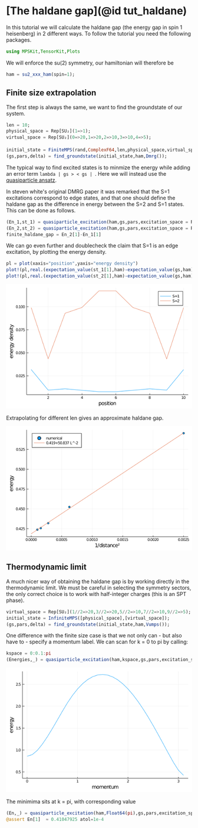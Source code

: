 # [The haldane gap](@id tut_haldane)

In this tutorial we will calculate the haldane gap (the energy gap in spin 1 heisenberg) in 2 different ways. To follow the tutorial you need the following packages.

```julia
using MPSKit,TensorKit,Plots
```

We will enforce the su(2) symmetry, our hamiltonian will therefore be

```julia
ham = su2_xxx_ham(spin=1);
```

## Finite size extrapolation

The first step is always the same, we want to find the groundstate of our system.
```julia
len = 10;
physical_space = Rep[SU₂](1=>1);
virtual_space = Rep[SU₂](0=>20,1=>20,2=>10,3=>10,4=>5);

initial_state = FiniteMPS(rand,ComplexF64,len,physical_space,virtual_space);
(gs,pars,delta) = find_groundstate(initial_state,ham,Dmrg());
```

The typical way to find excited states is to minmize the energy while adding an error term ``lambda | gs > < gs | ``. Here we will instead use the [quasiparticle ansatz](https://journals.aps.org/prl/abstract/10.1103/PhysRevLett.111.080401).

In steven white's original DMRG paper it was remarked that the S=1 excitations correspond to edge states, and that one should define the haldane gap as the difference in energy between the S=2 and S=1 states. This can be done as follows.

```julia
(En_1,st_1) = quasiparticle_excitation(ham,gs,pars,excitation_space = Rep[SU₂](1=>1))
(En_2,st_2) = quasiparticle_excitation(ham,gs,pars,excitation_space = Rep[SU₂](2=>1))
finite_haldane_gap = En_2[1]-En_1[1]
```

We can go even further and doublecheck the claim that S=1 is an edge excitation, by plotting the energy density.
```julia
pl = plot(xaxis="position",yaxis="energy density")
plot!(pl,real.(expectation_value(st_1[1],ham)-expectation_value(gs,ham)),label = "S=1")
plot!(pl,real.(expectation_value(st_2[1],ham)-expectation_value(gs,ham)),label = "S=2")
```
![](haldane_edge.png)

Extrapolating for different len gives an approximate haldane gap.

![](haldane_finite.png)

## Thermodynamic limit

A much nicer way of obtaining the haldane gap is by working directly in the thermodynamic limit. We must be careful in selecting the symmetry sectors, the only correct choice is to work with half-integer charges (this is an SPT phase).

```julia
virtual_space = Rep[SU₂](1//2=>20,3//2=>20,5//2=>10,7//2=>10,9//2=>5); # this is bond dimension 300!
initial_state = InfiniteMPS([physical_space],[virtual_space]);
(gs,pars,delta) = find_groundstate(initial_state,ham,Vumps());
```

One difference with the finite size case is that we not only can - but also have to - specify a momentum label. We can scan for k = 0 to pi by calling:

```julia
kspace = 0:0.1:pi
(Energies,_) = quasiparticle_excitation(ham,kspace,gs,pars,excitation_space=Rep[SU₂](1=>1));
```
![](haldane_dispersion.png)

The minimima sits at k = pi, with corresponding value

```julia
(En,_) = quasiparticle_excitation(ham,Float64(pi),gs,pars,excitation_space=Rep[SU₂](1=>1));
@assert En[1]  ≈ 0.41047925 atol=1e-4
```
